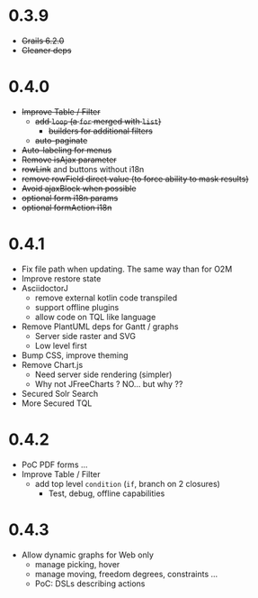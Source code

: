 # 0.3.9

- ~~Grails 6.2.0~~
- ~~Cleaner deps~~

# 0.4.0

- ~~Improve Table / Filter~~
  - ~~add `loop` (a `for` merged with `list`)~~
    - ~~builders for additional filters~~
  - ~~auto-paginate~~
- ~~Auto-labeling for menus~~ 
- ~~Remove isAjax parameter~~
- ~~rowLink~~ and buttons without i18n
- ~~remove rowField direct value (to force ability to mask results)~~
- ~~Avoid ajaxBlock when possible~~
- ~~optional form i18n params~~
- ~~optional formAction i18n~~

# 0.4.1

- Fix file path when updating. The same way than for O2M
- Improve restore state
- AsciidoctorJ
  - remove external kotlin code transpiled
  - support offline plugins
  - allow code on TQL like language
- Remove PlantUML deps for Gantt / graphs
  - Server side raster and SVG
  - Low level first
- Bump CSS, improve theming
- Remove Chart.js
  - Need server side rendering (simpler)
  - Why not JFreeCharts ? NO... but why ??
- Secured Solr Search
- More Secured TQL

# 0.4.2

- PoC PDF forms ...
- Improve Table / Filter
  - add top level `condition` (`if`, branch on 2 closures)
    - Test, debug, offline capabilities

# 0.4.3

- Allow dynamic graphs for Web only
  - manage picking, hover
  - manage moving, freedom degrees, constraints ...
  - PoC: DSLs describing actions